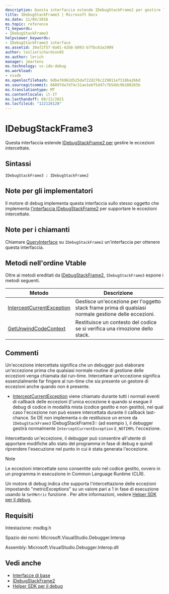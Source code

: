 ```yaml
---
description: Questa interfaccia estende IDebugStackFrame2 per gestire le eccezioni intercettate.
title: IDebugStackFrame3 | Microsoft Docs
ms.date: 11/04/2016
ms.topic: reference
f1_keywords:
- IDebugStackFrame3
helpviewer_keywords:
- IDebugStackFrame3 interface
ms.assetid: 39af2f57-0a01-42b8-b093-b7fbc61e2909
author: leslierichardson95
ms.author: lerich
manager: jmartens
ms.technology: vs-ide-debug
ms.workload:
- vssdk
ms.openlocfilehash: 6dbe76962d525daf22d276c229011ef318ba266d
ms.sourcegitcommit: 68897da7d74c31ae1ebf5d47c7b5ddc9b108265b
ms.translationtype: MT
ms.contentlocale: it-IT
ms.lasthandoff: 08/13/2021
ms.locfileid: "122126128"
---
```

# <a name="idebugstackframe3"></a>IDebugStackFrame3
Questa interfaccia estende [IDebugStackFrame2 per](../../../extensibility/debugger/reference/idebugstackframe2.md) gestire le eccezioni intercettate.

## <a name="syntax"></a>Sintassi

```
IDebugStackFrame3 : IDebugStackFrame2
```

## <a name="notes-for-implementers"></a>Note per gli implementatori
 Il motore di debug implementa questa interfaccia sullo stesso oggetto che implementa [l'interfaccia IDebugStackFrame2](../../../extensibility/debugger/reference/idebugstackframe2.md) per supportare le eccezioni intercettate.

## <a name="notes-for-callers"></a>Note per i chiamanti
 Chiamare [QueryInterface](/cpp/atl/queryinterface) su `IDebugStackFrame2` un'interfaccia per ottenere questa interfaccia.

## <a name="methods-in-vtable-order"></a>Metodi nell'ordine Vtable
 Oltre ai metodi ereditati da [IDebugStackFrame2,](../../../extensibility/debugger/reference/idebugstackframe2.md) `IDebugStackFrame3` espone i metodi seguenti.

|Metodo|Descrizione|
|------------|-----------------|
|[InterceptCurrentException](../../../extensibility/debugger/reference/idebugstackframe3-interceptcurrentexception.md)|Gestisce un'eccezione per l'oggetto stack frame prima di qualsiasi normale gestione delle eccezioni.|
|[GetUnwindCodeContext](../../../extensibility/debugger/reference/idebugstackframe3-getunwindcodecontext.md)|Restituisce un contesto del codice se si verifica una rimozione dello stack.|

## <a name="remarks"></a>Commenti
 Un'eccezione intercettata significa che un debugger può elaborare un'eccezione prima che qualsiasi normale routine di gestione delle eccezioni venga chiamata dal run-time. Intercettare un'eccezione significa essenzialmente far fingere al run-time che sia presente un gestore di eccezioni anche quando non è presente.

- [InterceptCurrentException](../../../extensibility/debugger/reference/idebugstackframe3-interceptcurrentexception.md) viene chiamato durante tutti i normali eventi di callback delle eccezioni (l'unica eccezione è quando si esegue il debug di codice in modalità mista (codice gestito e non gestito), nel qual caso l'eccezione non può essere intercettata durante il callback last-chance. Se DE non implementa o de restituisce un errore da `IDebugStackFrame3` IDebugStackFrame3:: (ad esempio ), il debugger gestirà normalmente `InterceptCurrentException` `E_NOTIMPL` l'eccezione.

 Intercettando un'eccezione, il debugger può consentire all'utente di apportare modifiche allo stato del programma in fase di debug e quindi riprendere l'esecuzione nel punto in cui è stata generata l'eccezione.

> [!NOTE]
> Le eccezioni intercettate sono consentite solo nel codice gestito, ovvero in un programma in esecuzione in Common Language Runtime (CLR).

 Un motore di debug indica che supporta l'intercettazione delle eccezioni impostando "metricExceptions" su un valore pari a 1 in fase di esecuzione usando la `SetMetric` funzione . Per altre informazioni, vedere [Helper SDK per il debug.](../../../extensibility/debugger/reference/sdk-helpers-for-debugging.md)

## <a name="requirements"></a>Requisiti
 Intestazione: msdbg.h

 Spazio dei nomi: Microsoft.VisualStudio.Debugger.Interop

 Assembly: Microsoft.VisualStudio.Debugger.Interop.dll

## <a name="see-also"></a>Vedi anche
- [Interfacce di base](../../../extensibility/debugger/reference/core-interfaces.md)
- [IDebugStackFrame2](../../../extensibility/debugger/reference/idebugstackframe2.md)
- [Helper SDK per il debug](../../../extensibility/debugger/reference/sdk-helpers-for-debugging.md)
